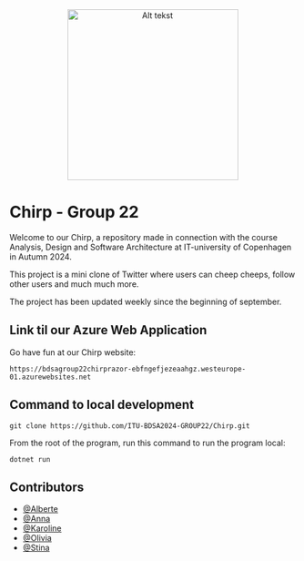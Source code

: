 <div align="center">
<img src="https://github.com/user-attachments/assets/8bb9314b-104c-4f3b-8929-00e593fcf654" alt="Alt tekst" width="300" />
</div>

# Chirp - Group 22
Welcome to our Chirp, a repository made in connection with the course Analysis, Design and Software Architecture at IT-university of Copenhagen in Autumn 2024.

This project is a mini clone of Twitter where users can cheep cheeps, follow other users and much much more.

The project has been updated weekly since the beginning of september.


## Link til our Azure Web Application
Go have fun at our Chirp website:
```
https://bdsagroup22chirprazor-ebfngefjezeaahgz.westeurope-01.azurewebsites.net
```

## Command to local development
```
git clone https://github.com/ITU-BDSA2024-GROUP22/Chirp.git
```

From the root of the program, run this command to run the program local:
```
dotnet run
```

## Contributors
 - [@Alberte](https://github.com/AVNBuelow)
 - [@Anna](https://github.com/anypitu)
 - [@Karoline](https://github.com/karokamp)
 - [@Olivia](https://github.com/Olivia-Brophy)
 - [@Stina](https://github.com/StinaKnudsen)
